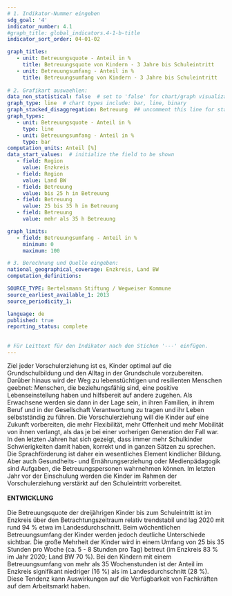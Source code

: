 ```yaml
---
# 1. Indikator-Nummer eingeben 
sdg_goal: '4' 
indicator_number: 4.1
#graph_title: global_indicators.4-1-b-title
indicator_sort_order: 04-01-02

graph_titles:
   - unit: Betreuungsquote - Anteil in %
     title: Betreuungsquote von Kindern - 3 Jahre bis Schuleintritt
   - unit: Betreuungsumfang - Anteil in %
     title: Betreuungsumfang von Kindern - 3 Jahre bis Schuleintritt
 
# 2. Grafikart auswaehlen: 
data_non_statistical: false  # set to 'false' for chart/graph visualization 
graph_type: line  # chart types include: bar, line, binary 
graph_stacked_disaggregation: Betreuung  ## uncomment this line for stacked bars. eplace 'Geschlecht' with the field of aggregation. 
graph_types:
   - unit: Betreuungsquote - Anteil in %
     type: line
   - unit: Betreuungsumfang - Anteil in %
     type: bar
computation_units: Anteil [%] 
data_start_values:  # initialize the field to be shown  
   - field: Region
     value: Enzkreis
   - field: Region
     value: Land BW
   - field: Betreuung
     value: bis 25 h in Betreuung
   - field: Betreuung
     value: 25 bis 35 h in Betreuung
   - field: Betreuung
     value: mehr als 35 h Betreuung

graph_limits:
   - field: Betreuungsumfang - Anteil in %
     minimum: 0
     maximum: 100  

# 3. Berechnung und Quelle eingeben: 
national_geographical_coverage: Enzkreis, Land BW
computation_definitions: 

SOURCE_TYPE: Bertelsmann Stiftung / Wegweiser Kommune
source_earliest_available_1: 2013
source_periodicity_1: 

language: de   
published: true 
reporting_status: complete
 
 
# Für Leittext für den Indikator nach den Stichen '---' einfügen. 
---
```

Ziel jeder Vorschulerziehung ist es, Kinder optimal auf die Grundschulbildung und den Alltag in der Grundschule vorzubereiten. Darüber hinaus wird der Weg zu lebenstüchtigen und resilienten Menschen geebnet: Menschen, die beziehungsfähig sind, eine positive Lebenseinstellung haben und hilfsbereit auf andere zugehen. Als Erwachsene werden sie dann in der Lage sein, in ihren Familien, in ihrem Beruf und in der Gesellschaft Verantwortung zu tragen und ihr Leben selbstständig zu führen. Die Vorschulerziehung will die Kinder auf eine Zukunft vorbereiten, die mehr Flexibilität, mehr Offenheit und mehr Mobilität von ihnen verlangt, als das je bei einer vorherigen Generation der Fall war. In den letzten Jahren hat sich gezeigt, dass immer mehr Schulkinder Schwierigkeiten damit haben, korrekt und in ganzen Sätzen zu sprechen. Die Sprachförderung ist daher ein wesentliches Element kindlicher Bildung. Aber auch Gesundheits- und Ernährungserziehung oder Medienpädagogik sind Aufgaben, die Betreuungspersonen wahrnehmen können. Im letzten Jahr vor der Einschulung werden die Kinder im Rahmen der Vorschulerziehung verstärkt auf den Schuleintritt vorbereitet. <br>
<br>
**ENTWICKLUNG** <br>
<br>
Die Betreuungsquote der dreijährigen Kinder bis zum Schuleintritt ist im Enzkreis über den Betrachtungszeitraum relativ trendstabil und lag 2020 mit rund 94 % etwa im Landesdurchschnitt. Beim wöchentlichen Betreuungsumfang der Kinder werden jedoch deutliche Unterschiede sichtbar. Die große Mehrheit der Kinder wird in einem Umfang von 25 bis 35 Stunden pro Woche (ca. 5 - 8 Stunden pro Tag) betreut (im Enzkreis 83 % im Jahr 2020; Land BW 70 %). Bei den Kindern mit einem Betreuungsumfang von mehr als 35 Wochenstunden ist der Anteil im Enzkreis signifikant niedriger (16 %) als im Landesdurchschnitt (28 %). Diese Tendenz kann Auswirkungen auf die Verfügbarkeit von Fachkräften auf dem Arbeitsmarkt haben.
